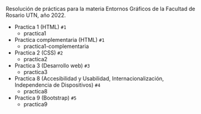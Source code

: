 

Resolución de prácticas para la materia Entornos Gráficos de la Facultad de Rosario UTN, año 2022.

* Practica 1 (HTML) ```#1```
  * practica1
* Practica complementaria (HTML) ```#1```
  * practica1-complementaria
* Practica 2 (CSS) ```#2```
  * practica2
* Practica 3 (Desarrollo web) ```#3```
  * practica3
* Practica 8 (Accesibilidad y Usabilidad, Internacionalización, Independencia de Dispositivos) ```#4```
  * practica8
* Practica 9 (Bootstrap) ```#5```
  * practica9
